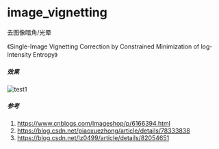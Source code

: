 # image_vignetting
去图像暗角/光晕

《Single-Image Vignetting Correction by Constrained Minimization of log-Intensity Entropy》

##### 效果

![test1](https://github.com/yfor1008/image_vignetting/blob/master/src/wed.jpg?raw=true)



##### 参考

1. https://www.cnblogs.com/Imageshop/p/6166394.html
2. https://blog.csdn.net/piaoxuezhong/article/details/78333838
3. https://blog.csdn.net/lz0499/article/details/82054651

